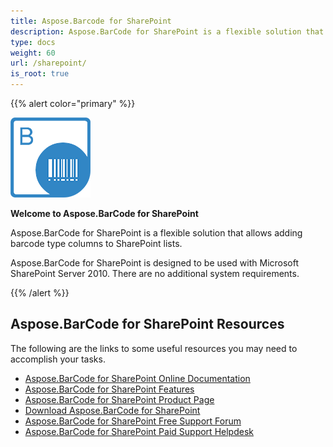 ```yaml
---
title: Aspose.Barcode for SharePoint
description: Aspose.BarCode for SharePoint is a flexible solution that allows you to add barcode type columns to SharePoint lists.
type: docs
weight: 60
url: /sharepoint/
is_root: true
---
```


{{% alert color="primary" %}}

![Aspose.BarCode for SharePoint](aspose-barcode-for-sharepoint.png)

**Welcome to Aspose.BarCode for SharePoint**

Aspose.BarCode for SharePoint is a flexible solution that allows adding barcode type columns to SharePoint lists.

Aspose.BarCode for SharePoint is designed to be used with Microsoft SharePoint Server 2010. There are no additional system requirements.

{{% /alert %}} 

## **Aspose.BarCode for SharePoint Resources**

The following are the links to some useful resources you may need to accomplish your tasks.

- [Aspose.BarCode for SharePoint Online Documentation](/barcode/sharepoint/)
- [Aspose.BarCode for SharePoint Features](/barcode/sharepoint/features/)
- [Aspose.BarCode for SharePoint Product Page](https://products.aspose.com/barcode/sharepoint)
- [Download Aspose.BarCode for SharePoint](https://downloads.aspose.com/barcode/sharepoint)
- [Aspose.BarCode for SharePoint Free Support Forum](https://forum.aspose.com/c/barcode)
- [Aspose.BarCode for SharePoint Paid Support Helpdesk](https://helpdesk.aspose.com/)
